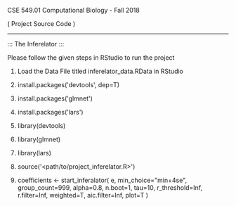 CSE 549.01 Computational Biology - Fall 2018

( Project Source Code )

-----------------------------------------------

::: The Inferelator :::

Please follow the given steps in RStudio to run the project

1. Load the Data File titled inferelator_data.RData in RStudio

2. install.packages('devtools', dep=T)
3. install.packages('glmnet')
4. install.packages('lars')

5. library(devtools)
6. library(glmnet)
7. library(lars)

8. source('<path/to/project_inferelator.R>')

9. coefficients <- start_inferalator( e, min_choice="min+4se", group_count=999, alpha=0.8, n.boot=1, tau=10,
                r_threshold=Inf, r.filter=Inf, weighted=T, aic.filter=Inf, plot=T )

